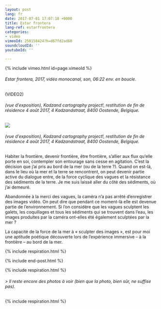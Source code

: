 ```yaml
---
layout: post
lang: fr
date: 2017-07-01 17:07:10 +0000
title: Estar frontera
lang-ref: estarfrontera
categories:
- video
vimeoId: 250158424?h=d67fd2ad60
soundcloudId: ''
youtubeId: ''

---
```

{% include vimeo.html id=page.vimeoId %}

###### _Estar frontera_, 2017, vidéo monocanal, son, 06:22 env. en boucle.

(VIDEO2)

###### (vue d'exposition), _Kadzand cartography project!_, restitution de fin de résidence 4 août 2017, 4 Kadzandstraat, 8400 Oostende, Belgique.

![](/mepierdoparaver/imgs/estar-frontera-kadzand-up.jpg)

###### (vue d'exposition), _Kadzand cartography project!_, restitution de fin de résidence 4 août 2017, 4 Kadzandstraat, 8400 Oostende, Belgique.

Habiter la frontière, devenir frontière, être frontière, s’allier aux flux qu’elle porte en soi, contempler son entourage sans cesse en agitation. C’est la décision que j’ai pris au bord de la mer (ou de la terre ?). Quand on est-là, dans le lieu où la mer et la terre se rencontrent, on peut devenir partie active du dialogue entre, de la force cyclique des vagues et la résistance des sédiments de la terre. Je me suis laissé aller du côté des sédiments, où j’ai demeuré.

Abandonnée à la merci des vagues, la caméra n’a pas arrêté d’enregistrer des images vidéo. On peut dire que pendant ce moment-là elle est devenue partie de l’environnement. Si l’on considère que les vagues sculptent les galets, les coquillages et tous les sédiments qui se trouvent dans l’eau, les images produites par la caméra ont-elles été également sculptées par la mer ?

La capacité de la force de la mer à « sculpter des images », est pour moi une aptitude poétique découverte lors de l’expérience immersive – à la frontière – au bord de la mer.

{% include respiration.html %}

{% include end-post.html %}

{% include respiration.html %}

###### _> Il reste encore des photos à voir (bien que la photo, bien sûr, ne suffise pas)._

{% include respiration.html %}